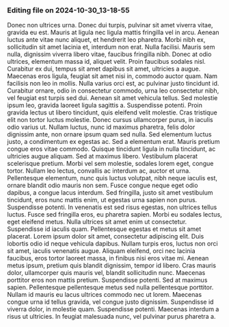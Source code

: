 

### Editing file on 2024-10-30_13-18-55

Donec non ultrices urna. Donec dui turpis, pulvinar sit amet viverra vitae, gravida eu est. Mauris at ligula nec ligula mattis fringilla vel in arcu. Aenean luctus ante vitae nunc aliquet, et hendrerit leo pharetra. Morbi nibh ex, sollicitudin sit amet lacinia et, interdum non erat. Nulla facilisi. Mauris sem nulla, dignissim viverra libero vitae, faucibus fringilla nibh. Donec at odio ultrices, elementum massa id, aliquet velit. Proin faucibus sodales nisl. Curabitur ex dui, tempus sit amet dapibus sit amet, ultricies a augue. Maecenas eros ligula, feugiat sit amet nisi in, commodo auctor quam. Nam facilisis non leo in mollis. Nulla varius orci est, ac pulvinar justo tincidunt id. Curabitur ornare, odio in consectetur commodo, urna leo consectetur nibh, vel feugiat est turpis sed dui. Aenean sit amet vehicula tellus.
Sed molestie ipsum leo, gravida laoreet ligula sagittis a. Suspendisse potenti. Proin gravida lectus ut libero tincidunt, quis eleifend velit molestie. Cras tristique elit non tortor luctus molestie. Donec cursus ullamcorper purus, in iaculis odio varius ut. Nullam luctus, nunc id maximus pharetra, felis dolor dignissim ante, non ornare ipsum quam sed nulla. Sed elementum luctus justo, a condimentum ex egestas ac. Sed a elementum erat. Mauris pretium congue eros vitae commodo. Quisque tincidunt ligula in nulla tincidunt, ac ultricies augue aliquam. Sed at maximus libero. Vestibulum placerat scelerisque pretium. Morbi vel sem molestie, sodales lorem eget, congue tortor.
Nullam leo lectus, convallis ac interdum ac, auctor et urna. Pellentesque elementum, nunc quis luctus volutpat, nibh neque iaculis est, ornare blandit odio mauris non sem. Fusce congue neque eget odio dapibus, a congue lacus interdum. Sed fringilla, justo sit amet vestibulum tincidunt, eros nunc mattis enim, ut egestas urna sapien non purus. Suspendisse potenti. In venenatis est sed risus egestas, non ultrices tellus luctus. Fusce sed fringilla eros, eu pharetra sapien. Morbi eu sodales lectus, eget eleifend metus.
Nulla ultrices sit amet enim ut consectetur. Suspendisse id iaculis quam. Pellentesque egestas et metus sit amet placerat. Lorem ipsum dolor sit amet, consectetur adipiscing elit. Duis lobortis odio id neque vehicula dapibus. Nullam turpis eros, luctus non orci sit amet, iaculis venenatis augue. Aliquam eleifend, orci nec lacinia faucibus, eros tortor laoreet massa, in finibus nisi eros vitae mi. Aenean metus ipsum, pretium quis blandit dignissim, tempor id libero. Cras mauris dolor, ullamcorper quis mauris vel, blandit sollicitudin nunc. Maecenas porttitor eros non mattis pretium. Suspendisse potenti. Sed at maximus sapien.
Pellentesque pellentesque metus sed nulla pellentesque porttitor. Nullam id mauris eu lacus ultrices commodo nec ut lorem. Maecenas congue urna id tellus gravida, vel congue justo dignissim. Suspendisse id viverra dolor, in molestie quam. Suspendisse potenti. Maecenas interdum a risus ut ultricies. In feugiat malesuada nunc, vel pulvinar purus pharetra a.


